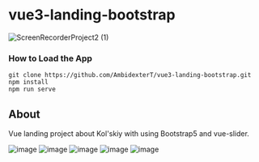 # vue3-landing-bootstrap

![ScreenRecorderProject2 (1)](https://user-images.githubusercontent.com/55133073/181285766-55521161-e6da-4db8-a978-5363aa7fec5c.gif)

### How to Load the App
```
git clone https://github.com/AmbidexterT/vue3-landing-bootstrap.git
npm install
npm run serve
```
## About
Vue landing project about Kol'skiy with using Bootstrap5 and vue-slider.

![image](https://github.com/AmbidexterT/vue3-landing-bootstrap/assets/55133073/184e1778-b830-4c7b-9e78-1e8223836b79)
![image](https://github.com/AmbidexterT/vue3-landing-bootstrap/assets/55133073/668e09cb-6477-411b-90d5-1caed18f92ad)
![image](https://github.com/AmbidexterT/vue3-landing-bootstrap/assets/55133073/55419787-d250-4784-8181-e7e0ac920750)
![image](https://github.com/AmbidexterT/vue3-landing-bootstrap/assets/55133073/215376a7-4e48-4458-aaab-7f415b0b8963)
![image](https://github.com/AmbidexterT/vue3-landing-bootstrap/assets/55133073/38802e45-6c22-4ebe-b725-5336f12544a1)


